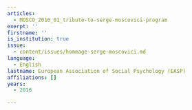 ```yaml
---
articles:
  - MOSCO_2016_01_tribute-to-serge-moscovici-program
exerpt: ''
firstname: ''
is_institution: true
issue:
  - content/issues/hommage-serge-moscovici.md
language:
  - English
lastname: European Association of Social Psychology (EASP)
affiliations: []
years:
  - 2016

---
```

